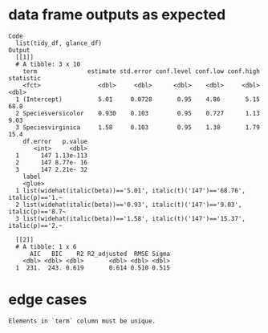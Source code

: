 # data frame outputs as expected

    Code
      list(tidy_df, glance_df)
    Output
      [[1]]
      # A tibble: 3 x 10
        term              estimate std.error conf.level conf.low conf.high statistic
        <fct>                <dbl>     <dbl>      <dbl>    <dbl>     <dbl>     <dbl>
      1 (Intercept)          5.01     0.0728       0.95    4.86       5.15     68.8 
      2 Speciesversicolor    0.930    0.103        0.95    0.727      1.13      9.03
      3 Speciesvirginica     1.58     0.103        0.95    1.38       1.79     15.4 
        df.error   p.value
           <int>     <dbl>
      1      147 1.13e-113
      2      147 8.77e- 16
      3      147 2.21e- 32
        label                                                                         
        <glue>                                                                        
      1 list(widehat(italic(beta))=='5.01', italic(t)('147')=='68.76', italic(p)=='1.~
      2 list(widehat(italic(beta))=='0.93', italic(t)('147')=='9.03', italic(p)=='8.7~
      3 list(widehat(italic(beta))=='1.58', italic(t)('147')=='15.37', italic(p)=='2.~
      
      [[2]]
      # A tibble: 1 x 6
          AIC   BIC    R2 R2_adjusted  RMSE Sigma
        <dbl> <dbl> <dbl>       <dbl> <dbl> <dbl>
      1  231.  243. 0.619       0.614 0.510 0.515
      

# edge cases

    Elements in `term` column must be unique.

